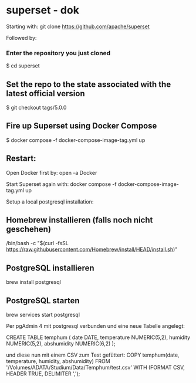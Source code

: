 # superset - dok

Starting with:
git clone https://github.com/apache/superset

Followed by:

### Enter the repository you just cloned
$ cd superset

## Set the repo to the state associated with the latest official version
$ git checkout tags/5.0.0

## Fire up Superset using Docker Compose
$ docker compose -f docker-compose-image-tag.yml up



## Restart:
Open Docker first by:
open -a Docker

Start Superset again with:
docker compose -f docker-compose-image-tag.yml up




Setup a local postgresql installation:
## Homebrew installieren (falls noch nicht geschehen)
/bin/bash -c "$(curl -fsSL https://raw.githubusercontent.com/Homebrew/install/HEAD/install.sh)"

## PostgreSQL installieren
brew install postgresql

## PostgreSQL starten
brew services start postgresql






Per pgAdmin 4 mit postgresql verbunden und eine neue Tabelle angelegt:

CREATE TABLE temphum (
    date DATE,
    temperature NUMERIC(5,2),
    humidity NUMERIC(5,2),
    abshumidity NUMERIC(6,2)
);

und diese nun mit einem CSV zum Test gefüttert:
COPY temphum(date, temperature, humidity, abshumidity)
FROM '/Volumes/ADATA/Studium/Data/Temphum/test.csv' 
WITH (FORMAT CSV, HEADER TRUE, DELIMITER ',');
